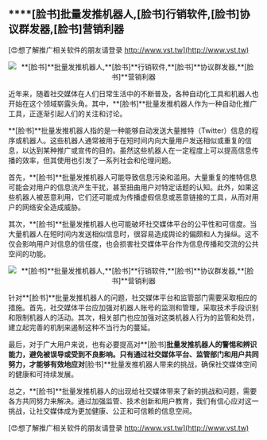 ## ****[脸书]**批量发推机器人,**[脸书]**行销软件,**[脸书]**协议群发器,**[脸书]**营销利器**

[😍想了解推广相关软件的朋友请登录 http://www.vst.tw](http://www.vst.tw)

 <center><img src="https://vst.tw/MP4/tuiguang/png/2.png" alt="**[脸书]**批量发推机器人,**[脸书]**行销软件,**[脸书]**协议群发器,**[脸书]**营销利器"></center>

近年来，随着社交媒体在人们日常生活中的不断普及，各种自动化工具和机器人也开始在这个领域崭露头角。其中，**[脸书]**批量发推机器人作为一种自动化推广工具，正逐渐引起人们的关注和讨论。

**[脸书]**批量发推机器人指的是一种能够自动发送大量推特（Twitter）信息的程序或机器人。这些机器人通常被用于在短时间内向大量用户发送相似或重复的信息，以达到某种推广或宣传的目的。虽然这些机器人在一定程度上可以提高信息传播的效率，但其使用也引发了一系列社会和伦理问题。

首先，**[脸书]**批量发推机器人可能导致信息污染和滥用。大量重复的推特信息可能会对用户的信息流产生干扰，甚至扭曲用户对特定话题的认知。此外，如果这些机器人被恶意利用，它们还可能成为传播虚假信息或恶意链接的工具，从而对用户的网络安全造成威胁。

其次，**[脸书]**批量发推机器人也可能破坏社交媒体平台的公平性和可信度。当大量机器人在短时间内发送相似信息时，很容易造成舆论的偏颇和人为操纵。这不仅会影响用户对信息的信任度，也会损害社交媒体平台作为信息传播和交流的公共空间的功能。

 <center><img src="https://vst.tw/MP4/tuiguang/png/2.png" alt="**[脸书]**批量发推机器人,**[脸书]**行销软件,**[脸书]**协议群发器,**[脸书]**营销利器"></center>

针对**[脸书]**批量发推机器人的问题，社交媒体平台和监管部门需要采取相应的措施。首先，社交媒体平台应加强对机器人账号的监测和管理，采取技术手段识别和限制机器人的活动。其次，相关部门也应加强对这类机器人行为的监管和处罚，建立起完善的机制来遏制这种不当行为的蔓延。

最后，对于广大用户来说，也有必要提高对**[脸书]**批量发推机器人的警惕和辨识能力，避免被误导或受到不良影响。只有通过社交媒体平台、监管部门和用户共同努力，才能够有效地应对**[脸书]**批量发推机器人带来的挑战，确保社交媒体空间的健康和可持续发展。

总之，**[脸书]**批量发推机器人的出现给社交媒体带来了新的挑战和问题，需要各方共同努力来解决。通过加强监管、技术创新和用户教育，我们有信心应对这一挑战，让社交媒体成为更加健康、公正和可信赖的信息空间。

[😍想了解推广相关软件的朋友请登录 http://www.vst.tw](http://www.vst.tw)



